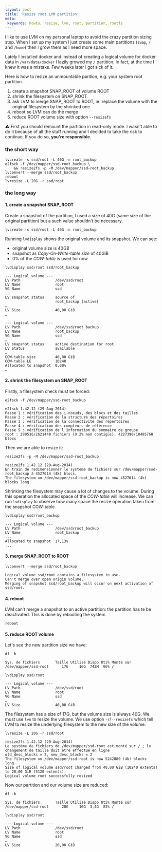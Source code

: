 ```yaml
---
layout: post
title: 'Resize root LVM partition'
meta:
 keywords: howto, resize, lvm, root, partition, rootfs
---
```


I like to use LVM on my personal laptop to avoid the crazy partition sizing step. When I set up my system I just create some main partitions (`swap`, `/` and `/home`) then I grow them as I need more space.

Lately I installed docker and instead of creating a logical volume for docker data in `/var/data/docker` I lazily growed my `/` partition. In fact, at the time I knew it was a mistake. Few weeks later I got sick of it.

Here is how to resize an unmountable parition, e.g. your system root partition. 

1. create a snapshot SNAP_ROOT of volume ROOT
2. shrink the filesystem on SNAP_ROOT
3. ask LVM to merge SNAP_ROOT to ROOT, ie. replace the volume with the original filesystem by the shrinked one
4. reboot so LVM can do the merge
5. reduce ROOT volume size with option `--resizefs`

⚠ First you should remount the partition in read-only mode. I wasn't able to do it because of all the stuff running and I decided to take the risk to continue. If you do so, **you're responsible**.

### the short way

    lvcreate -s ssd/root -L 40G -n root_backup
    e2fsck -f /dev/mapper/ssd-root_backup \
        && resize2fs -p -M /dev/mapper/ssd-root_backup
    lvconvert --merge ssd/root_backup
    reboot
    lvresize -L 20G -r ssd/root

### the long way

#### 1. create a snapshot SNAP_ROOT

Create a snapshot of the partition, I used a size of 40G (same size of the original partition) but a such value shouldn't be necessary.

`lvcreate -s ssd/root -L 40G -n root_backup`

Running `lvdisplay` shows the original volume and its snapshot. We can see:

* original volume size is 40GB
* snapshot as _Copy-On-Write-table size_ of 40GiB
* 0% of the _COW-table_ is used for now

`lvdisplay ssd/root ssd/root_backup`

    --- Logical volume ---
    LV Path                /dev/ssd/root
    LV Name                root
    VG Name                ssd
    …
    LV snapshot status     source of
                           root_backup [active]
    …
    LV Size                40,00 GiB
    …

    --- Logical volume ---
    LV Path                /dev/ssd/root_backup
    LV Name                root_backup
    VG Name                ssd
    …
    LV snapshot status     active destination for root
    LV Status              available
    …
    COW-table size         40,00 GiB
    COW-table LE           10240
    Allocated to snapshot  0,00%
    …

#### 2. shrink the filesystem on SNAP_ROOT

Firstly, a filesystem check must be forced:

`e2fsck -f /dev/mapper/ssd-root_backup`

    e2fsck 1.42.12 (29-Aug-2014)
    Passe 1 : vérification des i-noeuds, des blocs et des tailles
    Passe 2 : vérification de la structure des répertoires
    Passe 3 : vérification de la connectivité des répertoires
    Passe 4 : vérification des compteurs de référence
    Passe 5 : vérification de l'information du sommaire de groupe
    root : 290516/2621440 fichiers (0.2% non contigüs), 4227390/10485760 blocs

Then we are able to resize it:

`resize2fs -p -M /dev/mapper/ssd-root_backup`

    resize2fs 1.42.12 (29-Aug-2014)
    En train de redimensionner le système de fichiers sur /dev/mapper/ssd-root_backup à 4527614 (4k) blocs.
    The filesystem on /dev/mapper/ssd-root_backup is now 4527614 (4k) blocks long.

Shrinking the filesystem may cause a lot of changes to the volume. During this operation the allocated space of the _COW-table_ will increase.
We can run `lvdisplay` to observe how many space the resize operation taken from the snapshot COW-table.

`lvdisplay ssd/root_backup`

    --- Logical volume ---
    LV Path                /dev/ssd/root_backup
    LV Name                root_backup
    ...
    Allocated to snapshot  17,13%
    ...

#### 3. merge SNAP_ROOT to ROOT

`lvconvert --merge ssd/root_backup`

    Logical volume ssd/root contains a filesystem in use.
    Can't merge over open origin volume.
    Merging of snapshot ssd/root_backup will occur on next activation of ssd/root.

#### 4. reboot

LVM can't merge a snapshot to an active partition: the partition has te be deactivated. This is done by rebooting the system.

`reboot`

#### 5. reduce ROOT volume

Let's see the new partition size we have:

`df -h`

    Sys. de fichiers       Taille Utilisé Dispo Uti% Monté sur
    /dev/mapper/ssd-root      17G     16G  742M  96% /

`lvdisplay ssd/root`

    --- Logical volume ---
    LV Path                /dev/ssd/root
    LV Name                root
    VG Name                ssd
    …
    LV Size                40,00 GiB

The filesystem has a size of 17G, but the volume size is always 40G. We must use `lvm` to resize the volume. We use option `-r`/`--resizefs` which tell LVM to resize the underlying filesystem to the new size of the volume.

`lvresize -L 20G -r ssd/root`

    resize2fs 1.42.12 (29-Aug-2014)
    Le système de fichiers de /dev/mapper/ssd-root est monté sur / ; le changement de taille doit être effectué en ligne
    old_desc_blocks = 2, new_desc_blocks = 2
    The filesystem on /dev/mapper/ssd-root is now 5242880 (4k) blocks long.
    Size of logical volume ssd/root changed from 40,00 GiB (10240 extents) to 20,00 GiB (5120 extents).
    Logical volume root successfully resized


Now our partition and our volume size are reduced:

`df -h`

    Sys. de fichiers       Taille Utilisé Dispo Uti% Monté sur
    /dev/mapper/ssd-root      20G     16G  3,4G  83% /

`lvdisplay ssd/root`

    --- Logical volume ---
    LV Path                /dev/ssd/root
    LV Name                root
    VG Name                ssd
    …
    LV Size                20,00 GiB